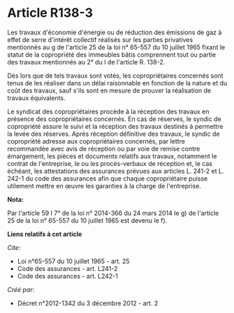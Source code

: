 # Article R138-3

Les travaux d'économie d'énergie ou de réduction des émissions de gaz à effet de serre d'intérêt collectif réalisés sur les
parties privatives mentionnés au g de l'article 25 de la loi n° 65-557 du 10 juillet 1965 fixant le statut de la copropriété
des immeubles bâtis comprennent tout ou partie des travaux mentionnés au 2° du I de l'article R. 138-2. 

Dès lors que de tels travaux sont votés, les copropriétaires concernés sont tenus de les réaliser dans un délai raisonnable
en fonction de la nature et du coût des travaux, sauf s'ils sont en mesure de prouver la réalisation de travaux équivalents. 

Le syndicat des copropriétaires procède à la réception des travaux en présence des copropriétaires concernés. En cas de
réserves, le syndic de copropriété assure le suivi et la réception des travaux destinés à permettre la levée des réserves.
Après réception définitive des travaux, le syndic de copropriété adresse aux copropriétaires concernés, par lettre
recommandée avec avis de réception ou par voie de remise contre émargement, les pièces et documents relatifs aux travaux,
notamment le contrat de l'entreprise, le ou les procès-verbaux de réception et, le cas échéant, les attestations des
assurances prévues aux articles L. 241-2 et L. 242-1 du code des assurances afin que chaque copropriétaire puisse utilement
mettre en œuvre les garanties à la charge de l'entreprise.

**Nota:**

Par l'article 59 I 7° de la loi n° 2014-366 du 24 mars 2014 le g) de l'article 25 de la loi n° 65-557 du 10 juillet 1965 est
devenu le f).

**Liens relatifs à cet article**

_Cite_:

  - Loi n°65-557 du 10 juillet 1965 - art. 25
  - Code des assurances - art. L241-2
  - Code des assurances - art. L242-1

_Créé par_:

  - Décret n°2012-1342 du 3 décembre 2012 - art. 2
